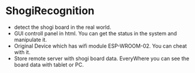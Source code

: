 # ShogiRecognition

- detect the shogi board in the real world.
- GUI controll panel in html. You can get the status in the system and manipulate it.
- Original Device which has wifi module ESP-WROOM-02. You can cheat with it.
- Store remote server with shogi board data. EveryWhere you can see the board data with tablet or PC.
 